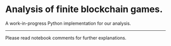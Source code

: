 # Analysis of finite blockchain games.

A work-in-progress Python implementation for our analysis. 


---
Please read notebook comments for further explanations.
